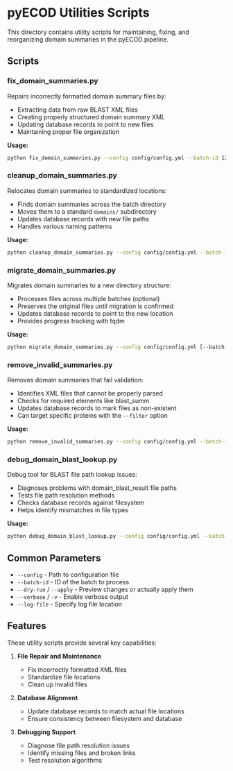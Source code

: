 # pyECOD Utilities Scripts

This directory contains utility scripts for maintaining, fixing, and reorganizing domain summaries in the pyECOD pipeline.

## Scripts

### fix_domain_summaries.py

Repairs incorrectly formatted domain summary files by:
- Extracting data from raw BLAST XML files
- Creating properly structured domain summary XML
- Updating database records to point to new files
- Maintaining proper file organization

**Usage:**
```bash
python fix_domain_summaries.py --config config/config.yml --batch-id 123 [--apply]
```

### cleanup_domain_summaries.py

Relocates domain summaries to standardized locations:
- Finds domain summaries across the batch directory
- Moves them to a standard `domains/` subdirectory
- Updates database records with new file paths
- Handles various naming patterns

**Usage:**
```bash
python cleanup_domain_summaries.py --config config/config.yml --batch-id 123 [--apply]
```

### migrate_domain_summaries.py

Migrates domain summaries to a new directory structure:
- Processes files across multiple batches (optional)
- Preserves the original files until migration is confirmed
- Updates database records to point to the new location
- Provides progress tracking with tqdm

**Usage:**
```bash
python migrate_domain_summaries.py --config config/config.yml [--batch-id 123] [--dry-run]
```

### remove_invalid_summaries.py

Removes domain summaries that fail validation:
- Identifies XML files that cannot be properly parsed
- Checks for required elements like blast_summ
- Updates database records to mark files as non-existent
- Can target specific proteins with the `--filter` option

**Usage:**
```bash
python remove_invalid_summaries.py --config config/config.yml --batch-id 123 [--apply] [--filter 8gh6_P]
```

### debug_domain_blast_lookup.py

Debug tool for BLAST file path lookup issues:
- Diagnoses problems with domain_blast_result file paths
- Tests file path resolution methods
- Checks database records against filesystem
- Helps identify mismatches in file types

**Usage:**
```bash
python debug_domain_blast_lookup.py --config config/config.yml --batch-id 123 --protein-id 456 [--apply-fix]
```

## Common Parameters

- `--config` - Path to configuration file
- `--batch-id` - ID of the batch to process
- `--dry-run` / `--apply` - Preview changes or actually apply them
- `--verbose` / `-v` - Enable verbose output
- `--log-file` - Specify log file location

## Features

These utility scripts provide several key capabilities:

1. **File Repair and Maintenance**
   - Fix incorrectly formatted XML files
   - Standardize file locations
   - Clean up invalid files

2. **Database Alignment**
   - Update database records to match actual file locations
   - Ensure consistency between filesystem and database

3. **Debugging Support**
   - Diagnose file path resolution issues
   - Identify missing files and broken links
   - Test resolution algorithms